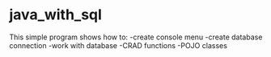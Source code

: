 # java_with_sql
This simple program shows how to:
  -create console menu
  -create database connection
  -work with database
  -CRAD functions
  -POJO classes
